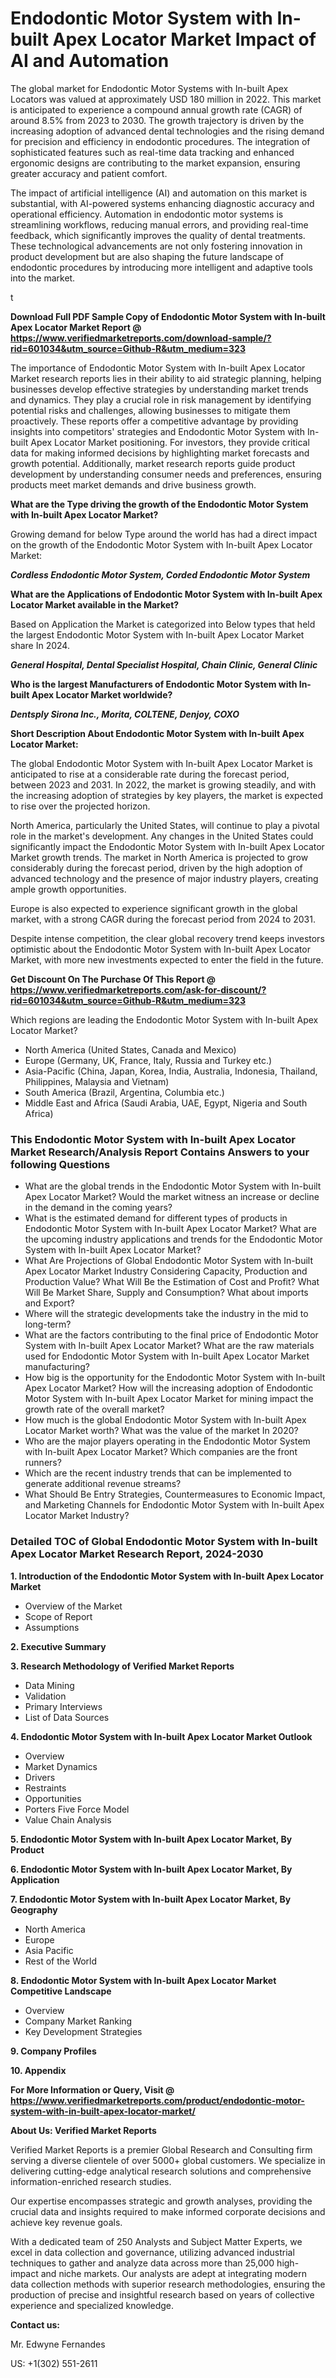 <meta name="title" content="Global  Endodontic Motor System with In-built Apex Locator Market Impact of AI and Automation"><meta name="description" content="  The global market for Endodontic Motor Systems with In-built Apex Locators was valued at approximately USD 180 million in 2022. This market is anticipated to experie"><meta name="title" content=" Endodontic Motor System with In-built Apex Locator Market Size, Share, Scope, Trends, Growth, Opportunities, Analysis, Forecast"> <h1>Endodontic Motor System with In-built Apex Locator Market Impact of AI and Automation</h1> <p>The global market for Endodontic Motor Systems with In-built Apex Locators was valued at approximately USD 180 million in 2022. This market is anticipated to experience a compound annual growth rate (CAGR) of around 8.5% from 2023 to 2030. The growth trajectory is driven by the increasing adoption of advanced dental technologies and the rising demand for precision and efficiency in endodontic procedures. The integration of sophisticated features such as real-time data tracking and enhanced ergonomic designs are contributing to the market expansion, ensuring greater accuracy and patient comfort.</p> <p>The impact of artificial intelligence (AI) and automation on this market is substantial, with AI-powered systems enhancing diagnostic accuracy and operational efficiency. Automation in endodontic motor systems is streamlining workflows, reducing manual errors, and providing real-time feedback, which significantly improves the quality of dental treatments. These technological advancements are not only fostering innovation in product development but are also shaping the future landscape of endodontic procedures by introducing more intelligent and adaptive tools into the market.</p> t</p><p id="" class=""><strong>Download Full PDF Sample Copy of Endodontic Motor System with In-built Apex Locator Market Report @ <a href="https://www.verifiedmarketreports.com/download-sample/?rid=601034&utm_source=Github-R&utm_medium=323" target="_blank">https://www.verifiedmarketreports.com/download-sample/?rid=601034&utm_source=Github-R&utm_medium=323</a></strong></p><p>The importance of&nbsp;Endodontic Motor System with In-built Apex Locator Market research reports lies in their ability to aid strategic planning, helping businesses develop effective strategies by understanding market trends and dynamics. They play a crucial role in risk management by identifying potential risks and challenges, allowing businesses to mitigate them proactively. These reports offer a competitive advantage by providing insights into competitors' strategies and Endodontic Motor System with In-built Apex Locator Market positioning. For investors, they provide critical data for making informed decisions by highlighting market forecasts and growth potential. Additionally, market research reports guide product development by understanding consumer needs and preferences, ensuring products meet market demands and drive business growth.</p><p><strong>What are the&nbsp;Type driving the growth of the Endodontic Motor System with In-built Apex Locator Market?</strong></p><p id="" class="">Growing demand for below Type around the world has had a direct impact on the growth of the Endodontic Motor System with In-built Apex Locator Market:</p><em><strong>Cordless Endodontic Motor System, Corded Endodontic Motor System</strong></em></p><strong>What are the&nbsp;Applications&nbsp;of Endodontic Motor System with In-built Apex Locator Market available in the Market?</strong></p><p id="" class="">Based on Application the Market is categorized into Below types that held the largest Endodontic Motor System with In-built Apex Locator Market share In 2024.</p><em><strong>General Hospital, Dental Specialist Hospital, Chain Clinic, General Clinic</strong></em></p><strong>Who is the largest Manufacturers of Endodontic Motor System with In-built Apex Locator Market worldwide?</strong></p><p><em><strong>Dentsply Sirona Inc., Morita, COLTENE, Denjoy, COXO</strong></em></p><p id="" class=""><strong>Short Description About Endodontic Motor System with In-built Apex Locator Market:</strong></p><p>The global Endodontic Motor System with In-built Apex Locator Market is anticipated to rise at a considerable rate during the forecast period, between 2023 and 2031. In 2022, the market is growing steadily, and with the increasing adoption of strategies by key players, the market is expected to rise over the projected horizon.</p><p>North America, particularly the United States, will continue to play a pivotal role in the market's development. Any changes in the United States could significantly impact the Endodontic Motor System with In-built Apex Locator Market growth trends. The market in North America is projected to grow considerably during the forecast period, driven by the high adoption of advanced technology and the presence of major industry players, creating ample growth opportunities.</p><p>Europe is also expected to experience significant growth in the global market, with a strong CAGR during the forecast period from 2024 to 2031.</p><p>Despite intense competition, the clear global recovery trend keeps investors optimistic about the Endodontic Motor System with In-built Apex Locator Market, with more new investments expected to enter the field in the future.</p><p id="" class=""><strong>Get Discount On The Purchase Of This Report @ <a href="https://www.verifiedmarketreports.com/ask-for-discount/?rid=601034&utm_source=Github-R&utm_medium=323" target="_blank">https://www.verifiedmarketreports.com/ask-for-discount/?rid=601034&utm_source=Github-R&utm_medium=323</a></strong></p>Which regions are leading the Endodontic Motor System with In-built Apex Locator Market?</p><ul><li>North America (United States, Canada and Mexico)</li><li>Europe (Germany, UK, France, Italy, Russia and Turkey etc.)</li><li>Asia-Pacific (China, Japan, Korea, India, Australia, Indonesia, Thailand, Philippines, Malaysia and Vietnam)</li><li>South America (Brazil, Argentina, Columbia etc.)</li><li>Middle East and Africa (Saudi Arabia, UAE, Egypt, Nigeria and South Africa)</li></ul><h3 id="" class="">This Endodontic Motor System with In-built Apex Locator Market Research/Analysis Report Contains Answers to your following Questions</h3><ul><li>What are the global trends in the Endodontic Motor System with In-built Apex Locator Market? Would the market witness an increase or decline in the demand in the coming years?</li><li>What is the estimated demand for different types of products in Endodontic Motor System with In-built Apex Locator Market? What are the upcoming industry applications and trends for the Endodontic Motor System with In-built Apex Locator Market?</li><li>What Are Projections of Global Endodontic Motor System with In-built Apex Locator Market Industry Considering Capacity, Production and Production Value? What Will Be the Estimation of Cost and Profit? What Will Be Market Share, Supply and Consumption? What about imports and Export?</li><li>Where will the strategic developments take the industry in the mid to long-term?</li><li>What are the factors contributing to the final price of Endodontic Motor System with In-built Apex Locator Market? What are the raw materials used for Endodontic Motor System with In-built Apex Locator Market manufacturing?</li><li>How big is the opportunity for the Endodontic Motor System with In-built Apex Locator Market? How will the increasing adoption of Endodontic Motor System with In-built Apex Locator Market for mining impact the growth rate of the overall market?</li><li>How much is the global Endodontic Motor System with In-built Apex Locator Market worth? What was the value of the market In 2020?</li><li>Who are the major players operating in the Endodontic Motor System with In-built Apex Locator Market? Which companies are the front runners?</li><li>Which are the recent industry trends that can be implemented to generate additional revenue streams?</li><li>What Should Be Entry Strategies, Countermeasures to Economic Impact, and Marketing Channels for Endodontic Motor System with In-built Apex Locator Market Industry?</li></ul><h3 id="" class="">Detailed TOC of Global Endodontic Motor System with In-built Apex Locator Market Research Report, 2024-2030</h3><p id="" class=""><strong>1. Introduction of the Endodontic Motor System with In-built Apex Locator Market</strong></p><ul><li>Overview of the Market</li><li>Scope of Report</li><li>Assumptions</li></ul><p id="" class=""><strong>2. Executive Summary</strong></p><p id="" class=""><strong>3. Research Methodology of Verified Market Reports</strong></p><ul><li>Data Mining</li><li>Validation</li><li>Primary Interviews</li><li>List of Data Sources</li></ul><p id="" class=""><strong>4. Endodontic Motor System with In-built Apex Locator Market Outlook</strong></p><ul><li>Overview</li><li>Market Dynamics</li><li>Drivers</li><li>Restraints</li><li>Opportunities</li><li>Porters Five Force Model</li><li>Value Chain Analysis</li></ul><p id="" class=""><strong>5. Endodontic Motor System with In-built Apex Locator Market, By Product</strong></p><p id="" class=""><strong>6. Endodontic Motor System with In-built Apex Locator Market, By Application</strong></p><p id="" class=""><strong>7. Endodontic Motor System with In-built Apex Locator Market, By Geography</strong></p><ul><li>North America</li><li>Europe</li><li>Asia Pacific</li><li>Rest of the World</li></ul><p id="" class=""><strong>8. Endodontic Motor System with In-built Apex Locator Market Competitive Landscape</strong></p><ul><li>Overview</li><li>Company Market Ranking</li><li>Key Development Strategies</li></ul><p id="" class=""><strong>9. Company Profiles</strong></p><p id="" class=""><strong>10. Appendix</strong></p><p id="" class=""><strong>For More Information or Query, Visit @ <a href="https://www.verifiedmarketreports.com/product/endodontic-motor-system-with-in-built-apex-locator-market/" target="_blank">https://www.verifiedmarketreports.com/product/endodontic-motor-system-with-in-built-apex-locator-market/</a></strong></p><p id="" class=""><strong>About Us: Verified Market Reports</strong></p><p id="" class="">Verified Market Reports is a premier Global Research and Consulting firm serving a diverse clientele of over 5000+ global customers. We specialize in delivering cutting-edge analytical research solutions and comprehensive information-enriched research studies.</p><p id="" class="">Our expertise encompasses strategic and growth analyses, providing the crucial data and insights required to make informed corporate decisions and achieve key revenue goals.</p><p id="" class="">With a dedicated team of 250 Analysts and Subject Matter Experts, we excel in data collection and governance, utilizing advanced industrial techniques to gather and analyze data across more than 25,000 high-impact and niche markets. Our analysts are adept at integrating modern data collection methods with superior research methodologies, ensuring the production of precise and insightful research based on years of collective experience and specialized knowledge.</p><p id="" class=""><strong>Contact us:</strong></p><p id="" class="">Mr. Edwyne Fernandes</p><p id="" class="">US: +1(302) 551-2611</p>